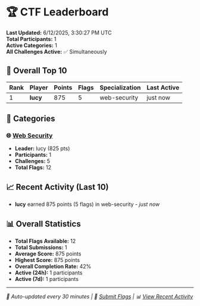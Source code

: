 # 🏆 CTF Leaderboard

**Last Updated:** 6/12/2025, 3:30:27 PM UTC  
**Total Participants:** 1  
**Active Categories:** 1  
**All Challenges Active:** ✅ Simultaneously  

## 🥇 Overall Top 10

| Rank | Player | Points | Flags | Specialization | Last Active |
|------|--------|--------|-------|---------------|-------------|
| 1 | **lucy** | 875 | 5 | web-security | just now |

## 🎯 Categories

### 🌐 [Web Security](categories/web-security.md)
- **Leader:** lucy (825 pts)
- **Participants:** 1
- **Challenges:** 5
- **Total Flags:** 12

## 📈 Recent Activity (Last 10)

- **lucy** earned 875 points (5 flags) in web-security - *just now*

## 📊 Overall Statistics

- **Total Flags Available:** 12
- **Total Submissions:** 1
- **Average Score:** 875 points
- **Highest Score:** 875 points
- **Overall Completion Rate:** 42%
- **Active (24h):** 1 participants
- **Active (7d):** 1 participants

---
*🤖 Auto-updated every 30 minutes | 🚩 [Submit Flags](https://flags.mycyberplayground.xyz) | 📊 [View Recent Activity](recent-activity.md)*